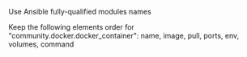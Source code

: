 Use Ansible fully-qualified modules names

Keep the following elements order for "community.docker.docker_container": name, image, pull, ports, env, volumes, command

